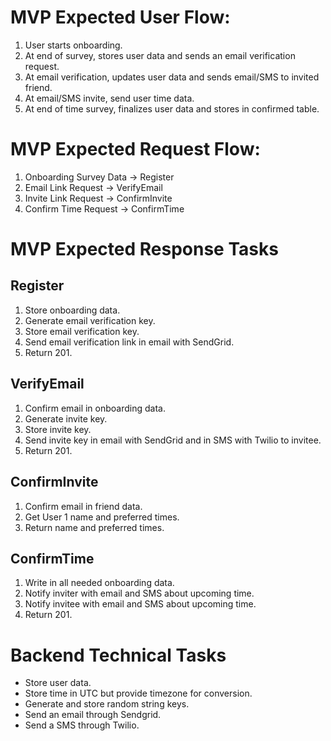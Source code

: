 # MVP Expected User Flow:

1. User starts onboarding. 
2. At end of survey, stores user data and sends an email verification request. 
3. At email verification, updates user data and sends email/SMS to invited friend. 
4. At email/SMS invite, send user time data. 
5. At end of time survey, finalizes user data and stores in confirmed table. 

# MVP Expected Request Flow:

1. Onboarding Survey Data -> Register
2. Email Link Request -> VerifyEmail
3. Invite Link Request -> ConfirmInvite
4. Confirm Time Request -> ConfirmTime

# MVP Expected Response Tasks

## Register 

1. Store onboarding data.
2. Generate email verification key. 
3. Store email verification key. 
4. Send email verification link in email with SendGrid. 
5. Return 201. 

## VerifyEmail

1. Confirm email in onboarding data.
2. Generate invite key.
3. Store invite key.
4. Send invite key in email with SendGrid and in SMS with Twilio to invitee.
5. Return 201.
    
## ConfirmInvite

1. Confirm email in friend data. 
2. Get User 1 name and preferred times. 
3. Return name and preferred times.
    
## ConfirmTime

1. Write in all needed onboarding data. 
2. Notify inviter with email and SMS about upcoming time. 
3. Notify invitee with email and SMS about upcoming time. 
4. Return 201. 

# Backend Technical Tasks

- Store user data. 
- Store time in UTC but provide timezone for conversion. 
- Generate and store random string keys. 
- Send an email through Sendgrid. 
- Send a SMS through Twilio. 
